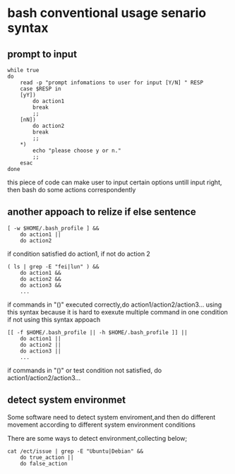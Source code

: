 # bash conventional usage senario syntax 

## prompt to input

```
while true
do
	read -p "prompt infomations to user for input [Y/N] " RESP
	case $RESP in
	[yY])
		do action1
		break
		;;
	[nN])
		do action2
		break
		;;
	*)
		echo "please choose y or n."
		;;
	esac
done
```

this piece of code can make user to input certain options untill input right, then bash
do some actions correspondently

## another appoach to relize if else sentence

```
[ -w $HOME/.bash_profile ] &&
	do action1 ||
	do action2
```
if condition satisfied do action1, if not do action 2

```
( ls | grep -E "fei|lun" ) &&
	do action1 &&
	do action2 &&
	do action3 &&
	...
```
if commands in "()" executed correctly,do action1/action2/action3...
using this syntax because it is hard to exexute multiple command in one condition if
not using this syntax appoach

```
[[ -f $HOME/.bash_profile || -h $HOME/.bash_profile ]] ||
	do action1 ||
	do action2 ||
	do action3 ||
	...
```
if commands in "()" or test condition not satisfied, do action1/action2/action3...

## detect system environmet

Some software need to detect system enviroment,and then do different movement according
to different system environment conditions

There are some ways to detect environment,collecting below;

```
cat /ect/issue | grep -E "Ubuntu|Debian" &&
	do true_action ||
	do false_action
```


